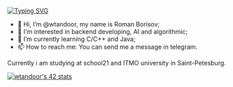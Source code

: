 [![Typing SVG](https://readme-typing-svg.herokuapp.com?color=F70000&background=E952FF00&vCenter=true&height=30&lines=Hello...%5Cn+How+are+you%3F%5Cn)](https://git.io/typing-svg)
- 👋 Hi, I’m @wtandoor, my name is Roman Borisov;
- 👀 I'm interested in backend developing, AI and algorithmic;
- 🌱 I’m currently learning C/C++ and Java;
- 📫 How to reach me: You can send me a message in telegram.

Currently i am studying at school21 and ITMO university in Saint-Petesburg. 

[![wtandoor's 42 stats](https://badge42.vercel.app/api/v2/cl252izkc000609jslnvrdeo6/stats?cursusId=21&coalitionId=102)](https://github.com/JaeSeoKim/badge42)

